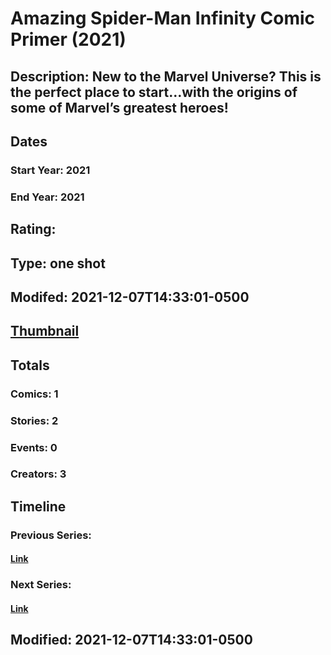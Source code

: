 # Amazing Spider-Man Infinity Comic Primer (2021)
## Description: New to the Marvel Universe? This is the perfect place to start…with the origins of some of Marvel’s greatest heroes!
## Dates
### Start Year: 2021
### End Year: 2021
## Rating: 
## Type: one shot
## Modifed: 2021-12-07T14:33:01-0500
## [Thumbnail](http://i.annihil.us/u/prod/marvel/i/mg/b/40/image_not_available.jpg)
## Totals
### Comics: 1
### Stories: 2
### Events: 0
### Creators: 3
## Timeline
### Previous Series: 
#### [Link]()
### Next Series: 
#### [Link]()
## Modified: 2021-12-07T14:33:01-0500